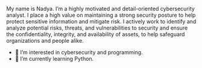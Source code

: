 My name is Nadya. I’m a highly motivated and detail-oriented cybersecurity analyst. I place a high value on maintaining a strong security posture to help protect sensitive information and mitigate risk. 
I actively work to identify and analyze potential risks, threats, and vulnerabilities to security and ensure the confidentiality, integrity, and availability of assets, to help safeguard organizations and people alike.

- 👀 I’m interested in cybersecurity and programming.
- 🌱 I’m currently learning Python.

